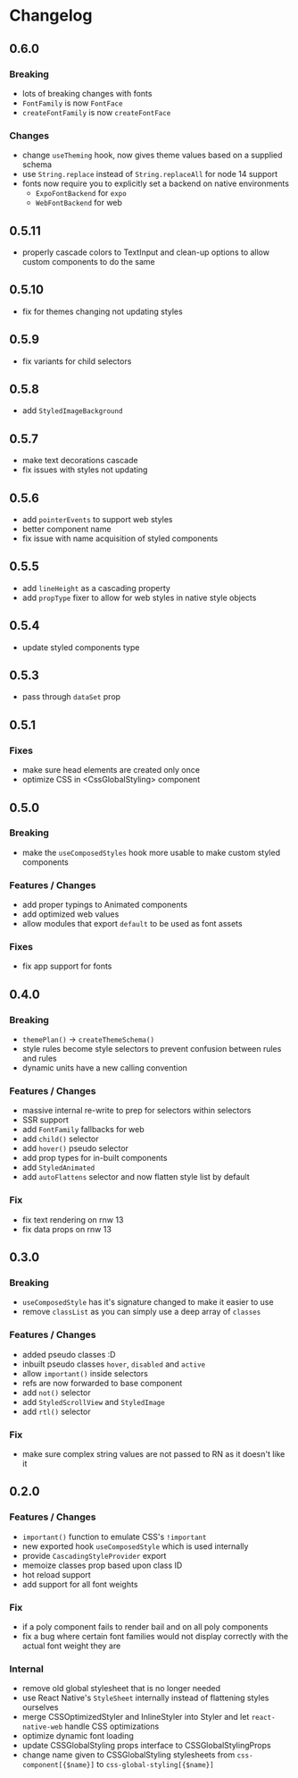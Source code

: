 # Changelog

## 0.6.0

### Breaking

- lots of breaking changes with fonts
- `FontFamily` is now `FontFace`
- `createFontFamily` is now `createFontFace`

### Changes

- change `useTheming` hook, now gives theme values based on a supplied schema
- use `String.replace` instead of `String.replaceAll` for node 14 support
- fonts now require you to explicitly set a backend on native environments
  - `ExpoFontBackend` for `expo`
  - `WebFontBackend` for web

## 0.5.11

- properly cascade colors to TextInput and clean-up options to allow custom components to do the same

## 0.5.10

- fix for themes changing not updating styles

## 0.5.9

- fix variants for child selectors

## 0.5.8

- add `StyledImageBackground`

## 0.5.7

- make text decorations cascade
- fix issues with styles not updating

## 0.5.6

- add `pointerEvents` to support web styles
- better component name
- fix issue with name acquisition of styled components

## 0.5.5

- add `lineHeight` as a cascading property
- add `propType` fixer to allow for web styles in native style objects

## 0.5.4

- update styled components type

## 0.5.3

- pass through `dataSet` prop

## 0.5.1

### Fixes

- make sure head elements are created only once
- optimize CSS in \<CssGlobalStyling> component

## 0.5.0

### Breaking

- make the `useComposedStyles` hook more usable to make custom styled components

### Features / Changes

- add proper typings to Animated components
- add optimized web values
- allow modules that export `default` to be used as font assets

### Fixes

- fix app support for fonts

## 0.4.0

### Breaking

- `themePlan()` -> `createThemeSchema()`
- style rules become style selectors to prevent confusion between rules and rules
- dynamic units have a new calling convention

### Features / Changes

- massive internal re-write to prep for selectors within selectors
- SSR support
- add `FontFamily` fallbacks for web
- add `child()` selector
- add `hover()` pseudo selector
- add prop types for in-built components
- add `StyledAnimated`
- add `autoFlattens` selector and now flatten style list by default

### Fix

- fix text rendering on rnw 13
- fix data props on rnw 13

## 0.3.0

### Breaking

- `useComposedStyle` has it's signature changed to make it easier to use
- remove `classList` as you can simply use a deep array of `classes`

### Features / Changes

- added pseudo classes :D
- inbuilt pseudo classes `hover`, `disabled` and `active`
- allow `important()` inside selectors
- refs are now forwarded to base component
- add `not()` selector
- add `StyledScrollView` and `StyledImage`
- add `rtl()` selector

### Fix

- make sure complex string values are not passed to RN as it doesn't like it

## 0.2.0

### Features / Changes

- `important()` function to emulate CSS's `!important`
- new exported hook `useComposedStyle` which is used internally
- provide `CascadingStyleProvider` export
- memoize classes prop based upon class ID
- hot reload support
- add support for all font weights

### Fix

- if a poly component fails to render bail and on all poly components
- fix a bug where certain font families would not display correctly with the actual font weight they are

### Internal

- remove old global stylesheet that is no longer needed
- use React Native's `StyleSheet` internally instead of flattening styles ourselves
- merge CSSOptimizedStyler and InlineStyler into Styler and let `react-native-web` handle CSS optimizations
- optimize dynamic font loading
- update CSSGlobalStyling props interface to CSSGlobalStylingProps
- change name given to CSSGlobalStyling stylesheets from `css-component[{$name}]` to `css-global-styling[{$name}]`
